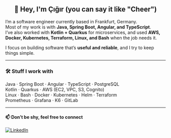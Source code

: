 <h2 align="center">👋 Hey, I'm Çığır (you can say it like "Cheer")</h2>

I’m a software engineer currently based in Frankfurt, Germany.  
Most of my work is with **Java, Spring Boot, Angular, and TypeScript**.  
I’ve also worked with **Kotlin + Quarkus** for microservices, and used **AWS, Docker, Kubernetes, Terraform, Linux, and Bash** when the job needs it.

I focus on building software that’s **useful and reliable**, and I try to keep things simple.  

---

### 🛠️ Stuff I work with
Java · Spring Boot · Angular · TypeScript · PostgreSQL  
Kotlin · Quarkus · AWS (EC2, VPC, S3, Cognito)  
Linux · Bash · Docker · Kubernetes · Helm · Terraform  
Prometheus · Grafana · K6 · GitLab   

---

#### 📫 Don’t be shy, feel free to connect
[![LinkedIn](https://img.shields.io/badge/LinkedIn-Connect-blue?style=flat&logo=linkedin)](https://www.linkedin.com/in/ctemelkuran)
